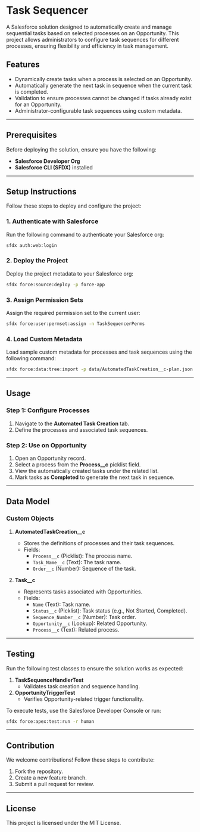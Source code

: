 # Task Sequencer

A Salesforce solution designed to automatically create and manage sequential tasks based on selected processes on an Opportunity. This project allows administrators to configure task sequences for different processes, ensuring flexibility and efficiency in task management.

## Features
- Dynamically create tasks when a process is selected on an Opportunity.
- Automatically generate the next task in sequence when the current task is completed.
- Validation to ensure processes cannot be changed if tasks already exist for an Opportunity.
- Administrator-configurable task sequences using custom metadata.

---

## Prerequisites

Before deploying the solution, ensure you have the following:

- **Salesforce Developer Org**
- **Salesforce CLI (SFDX)** installed

---

## Setup Instructions

Follow these steps to deploy and configure the project:

### 1. Authenticate with Salesforce
Run the following command to authenticate your Salesforce org:
```bash
sfdx auth:web:login 
```

### 2. Deploy the Project
Deploy the project metadata to your Salesforce org:
```bash
sfdx force:source:deploy -p force-app
```

### 3. Assign Permission Sets
Assign the required permission set to the current user:
```bash
sfdx force:user:permset:assign -n TaskSequencerPerms
```

### 4. Load Custom Metadata
Load sample custom metadata for processes and task sequences using the following command:
```bash
sfdx force:data:tree:import -p data/AutomatedTaskCreation__c-plan.json
```

---

## Usage

### Step 1: Configure Processes
1. Navigate to the **Automated Task Creation** tab.
2. Define the processes and associated task sequences.

### Step 2: Use on Opportunity
1. Open an Opportunity record.
2. Select a process from the **Process__c** picklist field.
3. View the automatically created tasks under the related list.
4. Mark tasks as **Completed** to generate the next task in sequence.

---

## Data Model

### Custom Objects
1. **AutomatedTaskCreation__c**
   - Stores the definitions of processes and their task sequences.
   - Fields:
     - `Process__c` (Picklist): The process name.
     - `Task_Name__c` (Text): The task name.
     - `Order__c` (Number): Sequence of the task.

2. **Task__c**
   - Represents tasks associated with Opportunities.
   - Fields:
     - `Name` (Text): Task name.
     - `Status__c` (Picklist): Task status (e.g., Not Started, Completed).
     - `Sequence_Number__c` (Number): Task order.
     - `Opportunity__c` (Lookup): Related Opportunity.
     - `Process__c` (Text): Related process.

---

## Testing

Run the following test classes to ensure the solution works as expected:

1. **TaskSequenceHandlerTest**
   - Validates task creation and sequence handling.
2. **OpportunityTriggerTest**
   - Verifies Opportunity-related trigger functionality.

To execute tests, use the Salesforce Developer Console or run:
```bash
sfdx force:apex:test:run -r human
```

---

## Contribution

We welcome contributions! Follow these steps to contribute:
1. Fork the repository.
2. Create a new feature branch.
3. Submit a pull request for review.

---

## License

This project is licensed under the MIT License.
